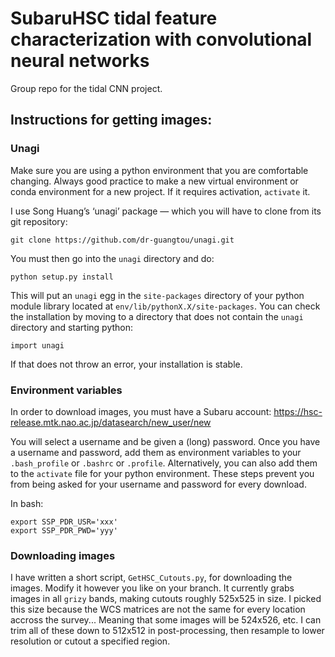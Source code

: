 # SubaruHSC tidal feature characterization with convolutional neural networks

Group repo for the tidal CNN project. 

## Instructions for getting images:

### Unagi

Make sure you are using a python environment that you are comfortable changing. Always good practice to make a new virtual environment or conda environment for a new project. If it requires activation, `activate` it.

I use Song Huang’s ‘unagi’ package — which you will have to clone from its git repository:

    git clone https://github.com/dr-guangtou/unagi.git

You must then go into the `unagi` directory and do:

    python setup.py install
    
This will put an `unagi` egg in the `site-packages` directory of your python module library located at `env/lib/pythonX.X/site-packages`. You can check the installation by moving to a directory that does not contain the `unagi` directory and starting python:

    import unagi

If that does not throw an error, your installation is stable. 

### Environment variables

In order to download images, you must have a Subaru account: https://hsc-release.mtk.nao.ac.jp/datasearch/new_user/new

You will select a username and be given a (long) password. Once you have a username and password, add them as environment variables to your `.bash_profile` or `.bashrc` or `.profile`. Alternatively, you can also add them to the `activate` file for your python environment. These steps prevent you from being asked for your username and password for every download.

In bash:

    export SSP_PDR_USR='xxx'
    export SSP_PDR_PWD='yyy'
    
### Downloading images

I have written a short script, `GetHSC_Cutouts.py`, for downloading the images. Modify it however you like on your branch. It currently grabs images in all `grizy` bands, making cutouts roughly 525x525 in size. I picked this size because the WCS matrices are not the same for every location accross the survey... Meaning that some images will be 524x526, etc. I can trim all of these down to 512x512 in post-processing, then resample to lower resolution or cutout a specified region.




